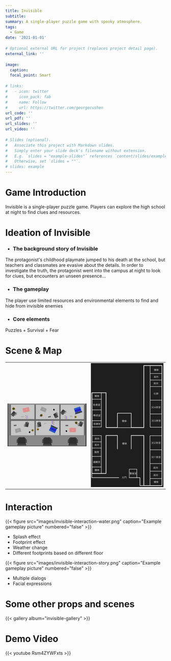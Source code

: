 ```yaml
---
title: Invisible
subtitle: 
summary: A single-player puzzle game with spooky atmosphere.
tags:
  - Game
date: '2021-01-01'

# Optional external URL for project (replaces project detail page).
external_link: ''

image:
  caption: 
  focal_point: Smart

# links:
#   - icon: twitter
#     icon_pack: fab
#     name: Follow
#     url: https://twitter.com/georgecushen
url_code: ''
url_pdf: ''
url_slides: ''
url_video: ''

# Slides (optional).
#   Associate this project with Markdown slides.
#   Simply enter your slide deck's filename without extension.
#   E.g. `slides = "example-slides"` references `content/slides/example-slides.md`.
#   Otherwise, set `slides = ""`.
# slides: example
---
```


# Game Introduction
Invisible is a single-player puzzle game. Players can explore the high school at night to find clues and resources.

# Ideation of Invisible
- ### The background story of Invisible
The protagonist's childhood playmate jumped to his death at the school, but teachers and classmates are evasive about the details. In order to investigate the truth, the protagonist went into the campus at night to look for clues, but encounters an unseen presence...
- ### The gameplay
The player use limited resources and environmental elements to find and hide from invisible enemies
- ### Core elements
Puzzles + Survival + Fear

# Scene & Map

<table>
  <tr>
    <td><img src="images/scene.png" title="Example scene: office"></td>
    <td><img src="images/invisible-map.png" title="Map"></td>
  </tr>
 </table>

# Interaction
{{< figure src="images/invisible-interaction-water.png" caption="Example gameplay picture" numbered="false" >}}
- Splash effect
- Footprint effect
- Weather change
- Different footprints based on different floor

{{< figure src="images/invisible-interaction-story.png" caption="Example gameplay picture" numbered="false" >}}
- Multiple dialogs
- Facial expressions

# Some other props and scenes
{{< gallery album="invisible-gallery" >}}

# Demo Video
{{< youtube Rsm4ZYWFxts >}}